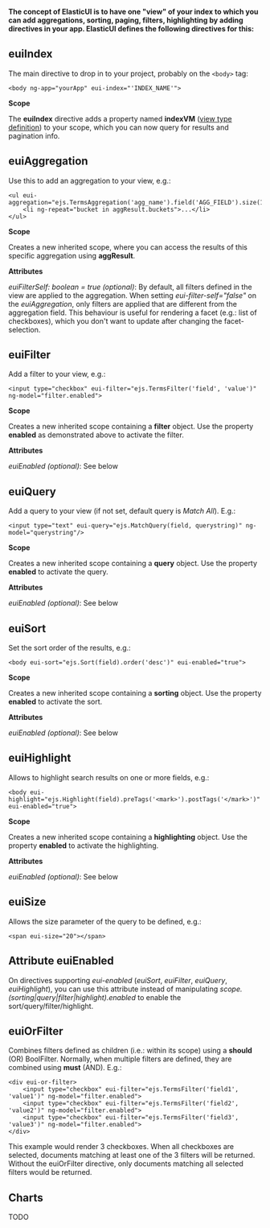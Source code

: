 ﻿**The concept of ElasticUI is to have one "view" of your index to which you can add aggregations,
sorting, paging, filters, highlighting by adding directives in your app.
ElasticUI defines the following directives for this:**

euiIndex
---
The main directive to drop in to your project, probably on the `<body>` tag:

    <body ng-app="yourApp" eui-index="'INDEX_NAME'">

**Scope**

The **euiIndex** directive adds a property named **indexVM** ([view type definition][1]) to your scope, which you can now query for results and pagination info.

euiAggregation
---
Use this to add an aggregation to your view, e.g.:

    <ul eui-aggregation="ejs.TermsAggregation('agg_name').field('AGG_FIELD').size(10)">
        <li ng-repeat="bucket in aggResult.buckets">...</li>
    </ul>

**Scope**

Creates a new inherited scope, where you can access the results of this specific aggregation using **aggResult**.

**Attributes**

*euiFilterSelf: boolean = true (optional)*: By default, all filters defined in the view are applied to the aggregation.
When setting *eui-filter-self="false"* on the *euiAggregation*, only filters are applied that are different from the aggregation field.
This behaviour is useful for rendering a facet (e.g.: list of checkboxes), which you don't want to update after changing the facet-selection.

euiFilter
---
Add a filter to your view, e.g.:

    <input type="checkbox" eui-filter="ejs.TermsFilter('field', 'value')" ng-model="filter.enabled">
**Scope**

Creates a new inherited scope containing a **filter** object. Use the property **enabled** as demonstrated above to activate the filter.

**Attributes**

*euiEnabled (optional)*: See below

euiQuery
---
Add a query to your view (if not set, default query is *Match All*). E.g.:

    <input type="text" eui-query="ejs.MatchQuery(field, querystring)" ng-model="querystring"/>

**Scope**

Creates a new inherited scope containing a **query** object. Use the property **enabled** to activate the query.

**Attributes**

*euiEnabled (optional)*: See below


euiSort
---
Set the sort order of the results, e.g.:

    <body eui-sort="ejs.Sort(field).order('desc')" eui-enabled="true">

**Scope**

Creates a new inherited scope containing a **sorting** object. Use the property **enabled** to activate the sort.

**Attributes**

*euiEnabled (optional)*: See below


euiHighlight
---
Allows to highlight search results on one or more fields, e.g.:

    <body eui-highlight="ejs.Highlight(field).preTags('<mark>').postTags('</mark>')" eui-enabled="true">

**Scope**

Creates a new inherited scope containing a **highlighting** object. Use the property **enabled** to activate the highlighting.

**Attributes**

*euiEnabled (optional)*: See below


euiSize
---
Allows the size parameter of the query to be defined, e.g.:

    <span eui-size="20"></span>


Attribute euiEnabled
---
On directives supporting *eui-enabled* (*euiSort*, *euiFilter*, *euiQuery*, *euiHighlight*),
you can use this attribute instead of manipulating *scope.(sorting|query|filter|highlight).enabled* to enable the sort/query/filter/highlight.


euiOrFilter
---
Combines filters defined as children (i.e.: within its scope) using a **should** (OR) BoolFilter. Normally, when multiple filters are defined, they are combined using **must** (AND). E.g.:

    <div eui-or-filter>
        <input type="checkbox" eui-filter="ejs.TermsFilter('field1', 'value1')" ng-model="filter.enabled">
        <input type="checkbox" eui-filter="ejs.TermsFilter('field2', 'value2')" ng-model="filter.enabled">
        <input type="checkbox" eui-filter="ejs.TermsFilter('field3', 'value3')" ng-model="filter.enabled">
    </div>

This example would render 3 checkboxes. When all checkboxes are selected, documents matching at least one of the 3 filters will be returned.
Without the euiOrFilter directive, only documents matching all selected filters would be returned.


Charts
---
TODO

  [1]: ../src/controllers/IIndexScope.ts
